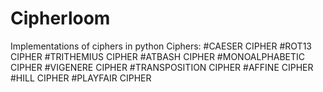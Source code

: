 # Cipherloom
Implementations of ciphers in python
Ciphers:
#CAESER CIPHER
#ROT13 CIPHER
#TRITHEMIUS CIPHER
#ATBASH CIPHER
#MONOALPHABETIC CIPHER
#VIGENERE CIPHER
#TRANSPOSITION CIPHER
#AFFINE CIPHER
#HILL CIPHER
#PLAYFAIR CIPHER

